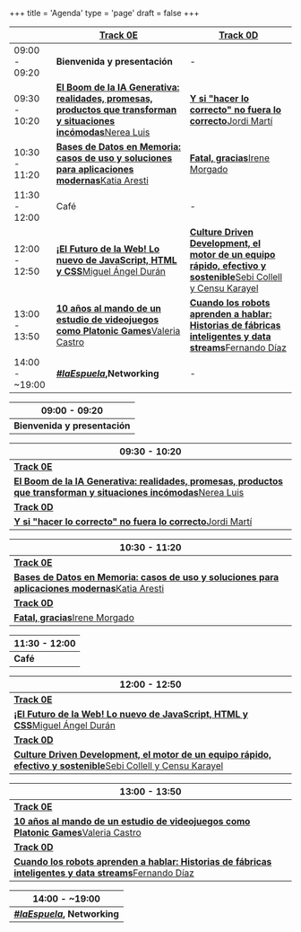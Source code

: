 +++
title = 'Agenda'
type = 'page'
draft = false
+++

<div class="hidden-small table">

|               | [Track 0E](https://www.euskaldunabilbao.com/espacios/sala-0e/)                                                                                                                                         | [Track 0D](https://www.euskaldunabilbao.com/espacios/sala-0d/)                                                                                                                                        |
| ------------- | ----------------------------------------------------------------------------------------------------------------------------------------------- | ---------------------------------------------------------------------------------------------------------------------------------------------- |
| 09:00 - 09:20 | **Bienvenida y presentación**                                                                                                                                | -                                                                                                                                              |
| 09:30 - 10:20 | [**El Boom de la IA Generativa: realidades, promesas, productos que transforman y situaciones incómodas**Nerea Luis](/speakers/nerea-luis#talk) | [**Y si "hacer lo correcto" no fuera lo correcto**Jordi Martí](/speakers/jordi-marti#talk)                                                     |
| 10:30 - 11:20 | [**Bases de Datos en Memoria: casos de uso y soluciones para aplicaciones modernas**Katia Aresti](/speakers/katia-aresti#talk)                  | [**Fatal, gracias**Irene Morgado](/speakers/irene-morgado#talk)                                                                                |
| 11:30 - 12:00 | Café                                                                                                                                            | -                                                                                                                                              |
| 12:00 - 12:50 | [**¡El Futuro de la Web! Lo nuevo de JavaScript, HTML y CSS**Miguel Ángel Durán](/speakers/miguel-angel-duran#talk)                             | [**Culture Driven Development, el motor de un equipo rápido, efectivo y sostenible**Sebi Collell y Censu Karayel](/speakers/sebi-collell#talk) |
| 13:00 - 13:50 | [**10 años al mando de un estudio de videojuegos como Platonic Games**Valeria Castro](/speakers/valeria-castro#talk)                            | [**Cuando los robots aprenden a hablar: Historias de fábricas inteligentes y data streams**Fernando Díaz](/speakers/fernando-diaz#talk)        |
| 14:00 - ~19:00 | **_[#laEspuela](https://maps.app.goo.gl/RTkwbZrX4X11JLUA6)_,Networking**                                                                                                                       | -                                                                                                                                              |

</div>

<div class="hidden-big table">

| 09:00 - 09:20    |
| ---------------- |
| **Bienvenida y presentación** |

| 09:30 - 10:20                                                                                                                                   |
| ----------------------------------------------------------------------------------------------------------------------------------------------- |
| **[Track 0E](https://www.euskaldunabilbao.com/espacios/sala-0e/)**                                                                                                                                      |
| [**El Boom de la IA Generativa: realidades, promesas, productos que transforman y situaciones incómodas**Nerea Luis](/speakers/nerea-luis#talk) |
| **[Track 0D](https://www.euskaldunabilbao.com/espacios/sala-0d/)**                                                                                                                                      |
| [**Y si "hacer lo correcto" no fuera lo correcto**Jordi Martí](/speakers/jordi-marti#talk)                                                      |

| 10:30 - 11:20                                                                                                                  |
| ------------------------------------------------------------------------------------------------------------------------------ |
| **[Track 0E](https://www.euskaldunabilbao.com/espacios/sala-0e/)**                                                                                                                     |
| [**Bases de Datos en Memoria: casos de uso y soluciones para aplicaciones modernas**Katia Aresti](/speakers/katia-aresti#talk) |
| **[Track 0D](https://www.euskaldunabilbao.com/espacios/sala-0d/)**                                                                                                                     |
| [**Fatal, gracias**Irene Morgado](/speakers/irene-morgado#talk)                                                                |

| 11:30 - 12:00 |
| ------------- |
| **Café**      |

| 12:00 - 12:50                                                                                                                                  |
| ---------------------------------------------------------------------------------------------------------------------------------------------- |
| **[Track 0E](https://www.euskaldunabilbao.com/espacios/sala-0e/)**                                                                                                                                     |
| [**¡El Futuro de la Web! Lo nuevo de JavaScript, HTML y CSS**Miguel Ángel Durán](/speakers/miguel-angel-duran#talk)                            |
| **[Track 0D](https://www.euskaldunabilbao.com/espacios/sala-0d/)**                                                                                                                                     |
| [**Culture Driven Development, el motor de un equipo rápido, efectivo y sostenible**Sebi Collell y Censu Karayel](/speakers/sebi-collell#talk) |

| 13:00 - 13:50                                                                                                                           |
| --------------------------------------------------------------------------------------------------------------------------------------- |
| **[Track 0E](https://www.euskaldunabilbao.com/espacios/sala-0e/)**                                                                                                                              |
| [**10 años al mando de un estudio de videojuegos como Platonic Games**Valeria Castro](/speakers/valeria-castro#talk)                    |
| **[Track 0D](https://www.euskaldunabilbao.com/espacios/sala-0d/)**                                                                                                                              |
| [**Cuando los robots aprenden a hablar: Historias de fábricas inteligentes y data streams**Fernando Díaz](/speakers/fernando-diaz#talk) |

| 14:00 - ~19:00             |
| ------------------------- |
| **_[#laEspuela](https://maps.app.goo.gl/RTkwbZrX4X11JLUA6)_, Networking** |

</div>

